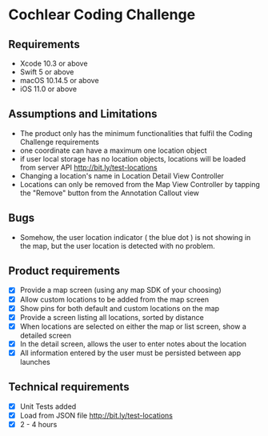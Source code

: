 #  Cochlear Coding Challenge

## Requirements
- Xcode 10.3 or above
- Swift 5 or above
- macOS 10.14.5 or above
- iOS 11.0 or above

## Assumptions and Limitations
- The product only has the minimum functionalities that fulfil the Coding Challenge requirements
- one coordinate can have a maximum one location object
- if user local storage has no location objects, locations will be loaded from server API http://bit.ly/test-locations
- Changing a location's name in Location Detail View Controller
- Locations can only be removed from the Map View Controller by tapping the "Remove" button from the Annotation Callout view

## Bugs
- Somehow, the user location indicator ( the blue dot ) is not showing in the map, but the user location is detected with no problem. 

## Product requirements 

- [x] Provide a map screen (using any map SDK of your choosing) 
- [x] Allow custom locations to be added from the map screen
- [x] Show pins for both default and custom locations on the map
- [x] Provide a screen listing all locations, sorted by distance
- [x] When locations are selected on either the map or list screen, show a detailed screen
- [x] In the detail screen, allows the user to enter notes about the location
- [x] All information entered by the user must be persisted between app launches

## Technical requirements
- [x] Unit Tests added
- [x] Load from JSON file http://bit.ly/test-locations
- [x] 2 - 4 hours
